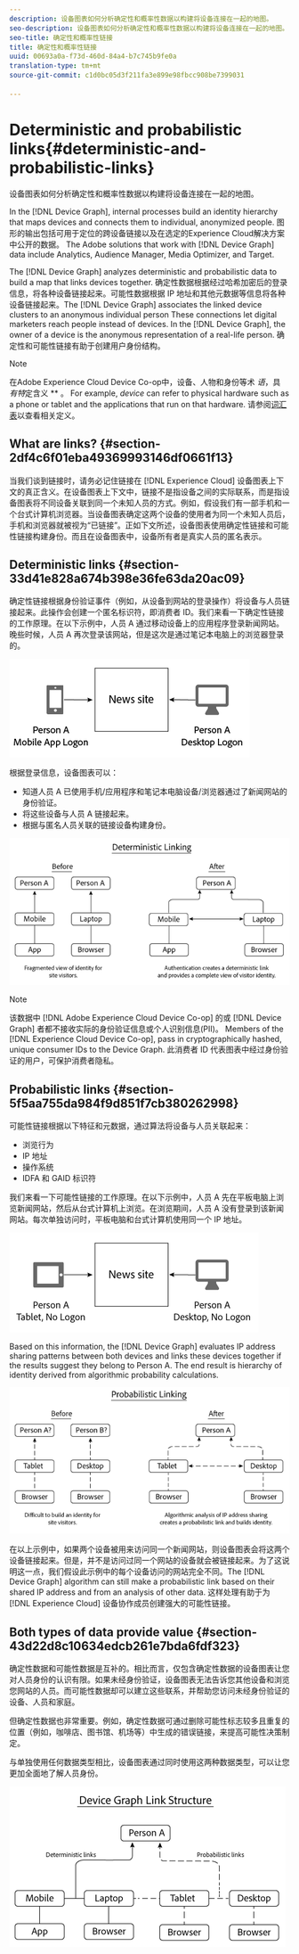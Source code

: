 ```yaml
---
description: 设备图表如何分析确定性和概率性数据以构建将设备连接在一起的地图。
seo-description: 设备图表如何分析确定性和概率性数据以构建将设备连接在一起的地图。
seo-title: 确定性和概率性链接
title: 确定性和概率性链接
uuid: 00693a0a-f73d-460d-84a4-b7c745b9fe0a
translation-type: tm+mt
source-git-commit: c1d0bc05d3f211fa3e899e98fbcc908be7399031

---
```



# Deterministic and probabilistic links{#deterministic-and-probabilistic-links}

设备图表如何分析确定性和概率性数据以构建将设备连接在一起的地图。

In the [!DNL Device Graph], internal processes build an identity hierarchy that maps devices and connects them to individual, anonymized people. 图形的输出包括可用于定位的跨设备链接以及在选定的Experience Cloud解决方案中公开的数据。 The Adobe solutions that work with [!DNL Device Graph] data include Analytics, Audience Manager, Media Optimizer, and Target.

The [!DNL Device Graph] analyzes deterministic and probabilistic data to build a map that links devices together. 确定性数据根据经过哈希加密后的登录信息，将各种设备链接起来。可能性数据根据 IP 地址和其他元数据等信息将各种设备链接起来。The [!DNL Device Graph] associates the linked device clusters to an anonymous individual person These connections let digital marketers reach people instead of devices. In the [!DNL Device Graph], the owner of a device is the anonymous representation of a real-life person. 确定性和可能性链接有助于创建用户身份结构。

>[!NOTE]
>
>在Adobe Experience Cloud Device Co-op中，设备、人物和身份等术 *语*，具 *有特*&#x200B;定含义 ** 。 For example, *device* can refer to physical hardware such as a phone or tablet and the applications that run on that hardware. 请参阅[词汇表](../glossary.md#glossgroup-0f47d7fbd76c4759801f565f341a386c)以查看相关定义。

## What are links? {#section-2df4c6f01eba49369993146df0661f13}

当我们谈到链接时，请务必记住链接在 [!DNL Experience Cloud] 设备图表上下文的真正含义。在设备图表上下文中，链接不是指设备之间的实际联系，而是指设备图表将不同设备关联到同一个未知人员的方式。例如，假设我们有一部手机和一个台式计算机浏览器。当设备图表确定这两个设备的使用者为同一个未知人员后，手机和浏览器就被视为“已链接”。正如下文所述，设备图表使用确定性链接和可能性链接构建身份。而且在设备图表中，设备所有者是真实人员的匿名表示。

## Deterministic links {#section-33d41e828a674b398e36fe63da20ac09}

确定性链接根据身份验证事件（例如，从设备到网站的登录操作）将设备与人员链接起来。此操作会创建一个匿名标识符，即消费者 ID。我们来看一下确定性链接的工作原理。在以下示例中，人员 A 通过移动设备上的应用程序登录新闻网站。晚些时候，人员 A 再次登录该网站，但是这次是通过笔记本电脑上的浏览器登录的。

![](assets/link1.png)

根据登录信息，设备图表可以：

* 知道人员 A 已使用手机/应用程序和笔记本电脑设备/浏览器通过了新闻网站的身份验证。
* 将这些设备与人员 A 链接起来。
* 根据与匿名人员关联的链接设备构建身份。

![](assets/link2.png)

>[!NOTE]
>
>该数据中 [!DNL Adobe Experience Cloud Device Co-op] 的或 [!DNL Device Graph] 者都不接收实际的身份验证信息或个人识别信息(PII)。 Members of the [!DNL Experience Cloud Device Co-op], pass in cryptographically hashed, unique consumer IDs to the Device Graph. 此消费者 ID 代表图表中经过身份验证的用户，可保护消费者隐私。

## Probabilistic links {#section-5f5aa755da984f9d851f7cb380262998}

可能性链接根据以下特征和元数据，通过算法将设备与人员关联起来：

* 浏览行为
* IP 地址
* 操作系统
* IDFA 和 GAID 标识符

我们来看一下可能性链接的工作原理。在以下示例中，人员 A 先在平板电脑上浏览新闻网站，然后从台式计算机上浏览。在浏览期间，人员 A 没有登录到该新闻网站。每次单独访问时，平板电脑和台式计算机使用同一个 IP 地址。

![](assets/link3.png)

Based on this information, the [!DNL Device Graph] evaluates IP address sharing patterns between both devices and links these devices together if the results suggest they belong to Person A. The end result is hierarchy of identity derived from algorithmic probability calculations.

![](assets/link4.png)

在以上示例中，如果两个设备被用来访问同一个新闻网站，则设备图表会将这两个设备链接起来。但是，并不是访问过同一个网站的设备就会被链接起来。为了这说明这一点，我们假设此示例中的每个设备访问的网站完全不同。The [!DNL Device Graph] algorithm can still make a probabilistic link based on their shared IP address and from an analysis of other data. 这样处理有助于为 [!DNL Experience Cloud] 设备协作成员创建强大的可能性链接。

## Both types of data provide value {#section-43d22d8c10634edcb261e7bda6fdf323}

确定性数据和可能性数据是互补的。相比而言，仅包含确定性数据的设备图表让您对人员身份的认识有限。如果未经身份验证，设备图表无法告诉您其他设备和浏览您网站的人员。而可能性数据却可以建立这些联系，并帮助您访问未经身份验证的设备、人员和家庭。

但确定性数据也非常重要。例如，确定性数据可通过删除可能性标志较多且重复的位置（例如，咖啡店、图书馆、机场等）中生成的错误链接，来提高可能性决策制定。

与单独使用任何数据类型相比，设备图表通过同时使用这两种数据类型，可以让您更加全面地了解人员身份。

![](assets/link5.png)

